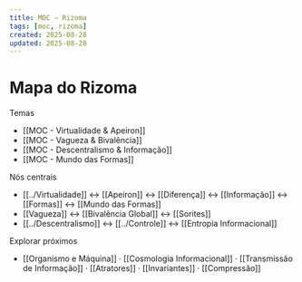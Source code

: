 ```yaml
---
title: MOC — Rizoma
tags: [moc, rizoma]
created: 2025-08-28
updated: 2025-08-28
---
```


# Mapa do Rizoma

Temas
- [[MOC - Virtualidade & Apeiron]]
- [[MOC - Vagueza & Bivalência]]
- [[MOC - Descentralismo & Informação]]
 - [[MOC - Mundo das Formas]]

Nós centrais
- [[../Virtualidade]] ↔ [[Apeiron]] ↔ [[Diferença]] ↔ [[Informação]] ↔ [[Formas]] ↔ [[Mundo das Formas]]
- [[Vagueza]] ↔ [[Bivalência Global]] ↔ [[Sorites]]
- [[../Descentralismo]] ↔ [[../Controle]] ↔ [[Entropia Informacional]]

Explorar próximos
- [[Organismo e Máquina]] · [[Cosmologia Informacional]] · [[Transmissão de Informação]] · [[Atratores]] · [[Invariantes]] · [[Compressão]]
